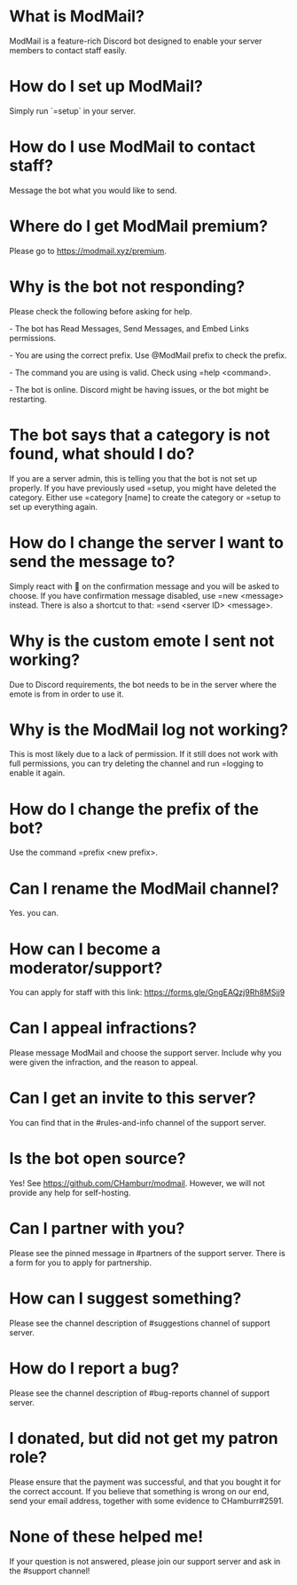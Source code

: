 # What is ModMail?

ModMail is a feature-rich Discord bot designed to enable your server members to contact staff easily.

# How do I set up ModMail?

Simply run \`=setup\` in your server.

# How do I use ModMail to contact staff?

Message the bot what you would like to send.

# Where do I get ModMail premium?

Please go to https://modmail.xyz/premium.

# Why is the bot not responding?

Please check the following before asking for help.

\- The bot has Read Messages, Send Messages, and Embed Links permissions.

\- You are using the correct prefix. Use @ModMail prefix to check the prefix.

\- The command you are using is valid. Check using =help \<command\>.

\- The bot is online. Discord might be having issues, or the bot might be restarting.

# The bot says that a category is not found, what should I do?

If you are a server admin, this is telling you that the bot is not set up properly. If you have 
previously used =setup, you might have deleted the category. Either use =category \[name\] to create 
the category or =setup to set up everything again.

# How do I change the server I want to send the message to?

Simply react with 🔁 on the confirmation message and you will be asked to choose. If you have 
confirmation message disabled, use =new \<message\> instead. There is also a shortcut to that: 
=send \<server ID\> \<message\>.

# Why is the custom emote I sent not working?

Due to Discord requirements, the bot needs to be in the server where the emote is from in order to use it.

# Why is the ModMail log not working?

This is most likely due to a lack of permission. If it still does not work with full permissions, you can try 
deleting the channel and run =logging to enable it again.

# How do I change the prefix of the bot?

Use the command =prefix \<new prefix\>.

# Can I rename the ModMail channel?

Yes. you can.

# How can I become a moderator/support?

You can apply for staff with this link: https://forms.gle/GngEAQzj9Rh8MSjj9

# Can I appeal infractions?

Please message ModMail and choose the support server. Include why you were given the infraction, and the reason to appeal.

# Can I get an invite to this server?

You can find that in the #rules-and-info channel of the support server.

# Is the bot open source?

Yes! See https://github.com/CHamburr/modmail. However, we will not provide any help for self-hosting.

# Can I partner with you?

Please see the pinned message in #partners of the support server. There is a form for you to apply for partnership.

# How can I suggest something?

Please see the channel description of #suggestions channel of support server.

# How do I report a bug?

Please see the channel description of #bug-reports channel of support server.

# I donated, but did not get my patron role?

Please ensure that the payment was successful, and that you bought it for the correct account. If you believe that something is wrong on our end, send your email address, together with some evidence to CHamburr#2591.

# None of these helped me!

If your question is not answered, please join our support server and ask in the #support channel!
